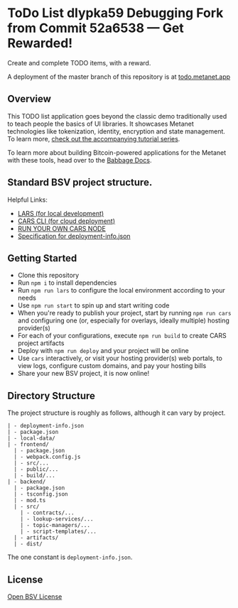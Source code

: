 # ToDo List dlypka59 Debugging Fork from Commit 52a6538 — Get Rewarded!

Create and complete TODO items, with a reward.

A deployment of the master branch of this repository is at [todo.metanet.app](https://todo.metanet.app)

## Overview

This TODO list application goes beyond the classic demo traditionally used to teach people the basics of UI libraries. It showcases Metanet technologies like tokenization, identity, encryption and state management. To learn more, [check out the accompanying tutorial series](https://docs.projectbabbage.com/docs/quickstarts/your-first-bsv-app).

To learn more about building Bitcoin-powered applications for the Metanet with these tools, head over to the [Babbage Docs](https://docs.projectbabbage.com).

## Standard BSV project structure.

Helpful Links:

- [LARS (for local development)](https://github.com/bitcoin-sv/lars)
- [CARS CLI (for cloud deployment)](https://github.com/bitcoin-sv/cars-cli)
- [RUN YOUR OWN CARS NODE](https://github.com/bitcoin-sv/cars-node)
- [Specification for deployment-info.json](https://github.com/bitcoin-sv/BRCs/blob/master/apps/0102.md)

## Getting Started

- Clone this repository
- Run `npm i` to install dependencies
- Run `npm run lars` to configure the local environment according to your needs
- Use `npm run start` to spin up and start writing code
- When you're ready to publish your project, start by running `npm run cars` and configuring one (or, especially for overlays, ideally multiple) hosting provider(s)
- For each of your configurations, execute `npm run build` to create CARS project artifacts
- Deploy with `npm run deploy` and your project will be online
- Use `cars` interactively, or visit your hosting provider(s) web portals, to view logs, configure custom domains, and pay your hosting bills
- Share your new BSV project, it is now online!

## Directory Structure

The project structure is roughly as follows, although it can vary by project.

```
| - deployment-info.json
| - package.json
| - local-data/
| - frontend/
  | - package.json
  | - webpack.config.js
  | - src/...
  | - public/...
  | - build/...
| - backend/
  | - package.json
  | - tsconfig.json
  | - mod.ts
  | - src/
    | - contracts/...
    | - lookup-services/...
    | - topic-managers/...
    | - script-templates/...
  | - artifacts/
  | - dist/
```

The one constant is `deployment-info.json`.

## License

[Open BSV License](./LICENSE.txt)
